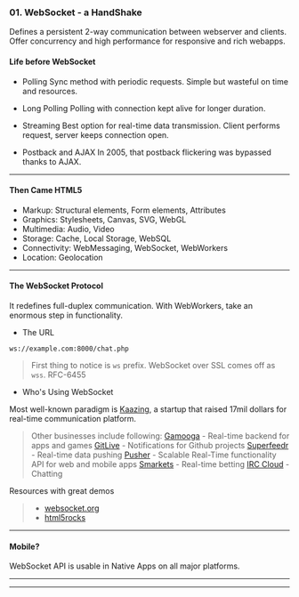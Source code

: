 
### 01. WebSocket - a HandShake

Defines a persistent 2-way communication between webserver and clients. Offer concurrency and high performance for responsive and rich webapps.

#### Life before WebSocket

* Polling
Sync method with periodic requests. Simple but wasteful on time and resources.

* Long Polling
Polling with connection kept alive for longer duration.

* Streaming
Best option for real-time data transmission. Client performs request, server keeps connection open.

* Postback and AJAX
In 2005, that postback flickering was bypassed thanks to AJAX.

---

#### Then Came HTML5

* Markup: Structural elements, Form elements, Attributes
* Graphics: Stylesheets, Canvas, SVG, WebGL
* Multimedia: Audio, Video
* Storage: Cache, Local Storage, WebSQL
* Connectivity: WebMessaging, WebSocket, WebWorkers
* Location: Geolocation

---

#### The WebSocket Protocol

It redefines full-duplex communication. With WebWorkers, take an enormous step in functionality.


* The URL

```
ws://example.com:8000/chat.php
```

> First thing to notice is `ws` prefix. WebSocket over SSL comes off as `wss`.
> RFC-6455


* Who's Using WebSocket

Most well-known paradigm is [Kaazing](http://demo.kazing.com/livefeed), a startup that raised 17mil dollars for real-time communication platform.

> Other businesses include following:
> [Gamooga](http://www.gamooga.com/) - Real-time backend for apps and games
> [GitLive](http://gitlive.com) - Notifications for Github projects
> [Superfeedr](http://Superfeedr.com) - Real-time data pushing
> [Pusher](http://pusher.com) - Scalable Real-Time functionality API for web and mobile apps
> [Smarkets](https://smarkets.com) - Real-time betting
> [IRC Cloud](https://www.irccloud.com/) - Chatting

Resources with great demos
> * [websocket.org](http://www.websocket.org/demos.html)
> * [html5rocks](http://www.html5rocks.com/en/features/connectivity)

---

#### Mobile?

WebSocket API is usable in Native Apps on all major platforms.

---
---
